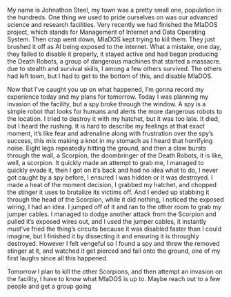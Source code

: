 My name is Johnathon Steel, my town was a pretty small one, population in the hundreds. One thing we used to pride ourselves on was our advanced science and research facilities. Very recently we had finished the MIaDOS project, which stands for Management of Internet and Data Operating System. Then crap went down, MIaDOS kept trying to kill them. They just brushed it off as AI being exposed to the internet. What a mistake, one day, they failed to disable it properly, it stayed active and had began producing the Death Robots, a group of dangerous machines that started a massacre. due to stealth and survival skills, I among a few others survived. The others had left town, but I had to get to the bottom of this, and disable MIaDOS.

Now that I’ve caught you up on what happened, I’m gonna record my experience today and my plans for tomorrow. Today I was planning my invasion of the facility, but a spy broke through the window. A spy is a simple robot that looks for humans and alerts the more dangerous robots to the location. I tried to destroy it with my hatchet, but it was too late. It died, but I heard the rushing. It is hard to describe my feelings at that exact moment, it’s like fear and adrenaline along with frustration over the spy’s success, this mix making a knot in my stomach as I heard that horrifying noise. Eight legs repeatedly hitting the ground, and then a claw bursts through the wall, a Scorpion, the doombringer of the Death Robots, it is like, well, a scorpion. It quickly made an attempt to grab me, I managed to quickly evade it, then I got on it’s back and had no idea what to do, I never got caught by a spy before, I ensured I was hidden or it was destroyed. I made a heat of the moment decision, I grabbed my hatchet, and chopped the stinger it uses to brutalize its victims off. And I ended up stabbing it through the head of the Scorpion, while it did nothing, I noticed the exposed wiring, I had an idea. I jumped off of it and ran to the other room to grab my jumper cables. I managed to dodge another attack from the Scorpion and pulled it’s exposed wires out, and I used the jumper cables, it instantly must’ve fried the thing’s circuits because it was disabled faster than I could imagine, but I finished it by dissecting it and ensuring it is throughly destroyed. However I felt vengeful so I found a spy and threw the removed stinger at it, and watched it get pierced and fall onto the ground, one of my first laughs since all this happened.

Tomorrow I plan to kill the other Scorpions, and then attempt an invasion on the facility, I have to know what MIaDOS is up to. Maybe reach out to a few people and get a group going